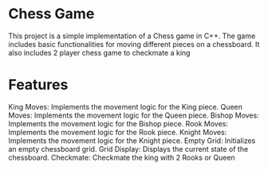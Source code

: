 # Chess Game
This project is a simple implementation of a Chess game in C++. The game includes basic functionalities for moving different pieces on a chessboard. It also includes 2 player chess game to checkmate a king

# Features
King Moves: Implements the movement logic for the King piece.
Queen Moves: Implements the movement logic for the Queen piece.
Bishop Moves: Implements the movement logic for the Bishop piece.
Rook Moves: Implements the movement logic for the Rook piece.
Knight Moves: Implements the movement logic for the Knight piece.
Empty Grid: Initializes an empty chessboard grid.
Grid Display: Displays the current state of the chessboard.
Checkmate: Checkmate the king with 2 Rooks or Queen